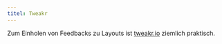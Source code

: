 ```yaml
---
titel: Tweakr
---
```


Zum Einholen von Feedbacks zu Layouts ist [tweakr.io](https://tweakr.io/) ziemlich praktisch.